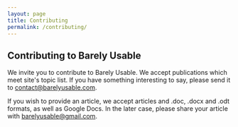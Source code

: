 ```yaml
---
layout: page
title: Contributing
permalink: /contributing/
---
```

Contributing to Barely Usable
-----------------------------

We invite you to contribute to Barely Usable. We accept publications
which meet site's topic list. If you have something interesting to say,
please send it to contact@barelyusable.com.

If you wish to provide an article, we accept articles and .doc, .docx and .odt
formats, as well as Google Docs. In the later case, please share your article
with barelyusable@gmail.com.
